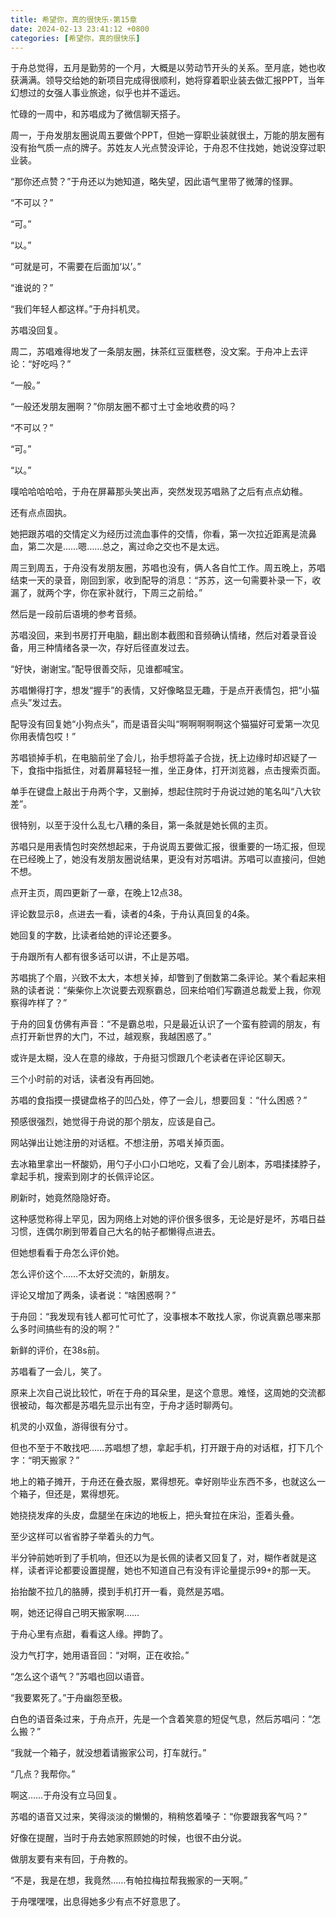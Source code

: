 ```yaml
---
title: 希望你，真的很快乐-第15章
date: 2024-02-13 23:41:12 +0800
categories: [希望你，真的很快乐]
---
```


于舟总觉得，五月是勤劳的一个月，大概是以劳动节开头的关系。至月底，她也收获满满。领导交给她的新项目完成得很顺利，她将穿着职业装去做汇报PPT，当年幻想过的女强人事业旅途，似乎也并不遥远。

忙碌的一周中，和苏唱成为了微信聊天搭子。

周一，于舟发朋友圈说周五要做个PPT，但她一穿职业装就很土，万能的朋友圈有没有抬气质一点的牌子。苏姓友人光点赞没评论，于舟忍不住找她，她说没穿过职业装。

“那你还点赞？”于舟还以为她知道，略失望，因此语气里带了微薄的怪罪。

“不可以？”

“可。”

“以。”

“可就是可，不需要在后面加‘以’。”

“谁说的？”

“我们年轻人都这样。”于舟抖机灵。

苏唱没回复。

周二，苏唱难得地发了一条朋友圈，抹茶红豆蛋糕卷，没文案。于舟冲上去评论：“好吃吗？”

“一般。”

“一般还发朋友圈啊？”你朋友圈不都寸土寸金地收费的吗？

“不可以？”

“可。”

“以。”

噗哈哈哈哈哈，于舟在屏幕那头笑出声，突然发现苏唱熟了之后有点点幼稚。

还有点点固执。

她把跟苏唱的交情定义为经历过流血事件的交情，你看，第一次拉近距离是流鼻血，第二次是……嗯……总之，离过命之交也不是太远。

周三到周五，于舟没有发朋友圈，苏唱也没有，俩人各自忙工作。周五晚上，苏唱结束一天的录音，刚回到家，收到配导的消息：“苏苏，这一句需要补录一下，收漏了，就两个字，你在家补就行，下周三之前给。”

然后是一段前后语境的参考音频。

苏唱没回，来到书房打开电脑，翻出剧本截图和音频确认情绪，然后对着录音设备，用三种情绪各录一次，存好后径直发过去。

“好快，谢谢宝。”配导很善交际，见谁都喊宝。

苏唱懒得打字，想发“握手”的表情，又好像略显无趣，于是点开表情包，把“小猫点头”发过去。

配导没有回复她“小狗点头”，而是语音尖叫“啊啊啊啊啊这个猫猫好可爱第一次见你用表情包哎！”

苏唱锁掉手机，在电脑前坐了会儿，抬手想将盖子合拢，抚上边缘时却迟疑了一下，食指中指抵住，对着屏幕轻轻一推，坐正身体，打开浏览器，点击搜索页面。

单手在键盘上敲出于舟两个字，又删掉，想起住院时于舟说过她的笔名叫“八大钦差”。

很特别，以至于没什么乱七八糟的条目，第一条就是她长佩的主页。

苏唱只是用表情包时突然想起来，于舟说周五要做汇报，很重要的一场汇报，但现在已经晚上了，她没有发朋友圈说结果，更没有对苏唱讲。苏唱可以直接问，但她不想。

点开主页，周四更新了一章，在晚上12点38。

评论数显示8，点进去一看，读者的4条，于舟认真回复的4条。

她回复的字数，比读者给她的评论还要多。

于舟跟所有人都有很多话可以讲，不止是苏唱。

苏唱挑了个眉，兴致不太大，本想关掉，却瞥到了倒数第二条评论。某个看起来相熟的读者说：“柴柴你上次说要去观察霸总，回来给咱们写霸道总裁爱上我，你观察得咋样了？”

于舟的回复仿佛有声音：“不是霸总啦，只是最近认识了一个蛮有腔调的朋友，有点打开新世界的大门，不过，越观察，我越困惑了。”

或许是太糊，没人在意的缘故，于舟挺习惯跟几个老读者在评论区聊天。

三个小时前的对话，读者没有再回她。

苏唱的食指摸一摸键盘格子的凹凸处，停了一会儿，想要回复：“什么困惑？”

预感很强烈，她觉得于舟说的那个朋友，应该是自己。

网站弹出让她注册的对话框。不想注册，苏唱关掉页面。

去冰箱里拿出一杯酸奶，用勺子小口小口地吃，又看了会儿剧本，苏唱揉揉脖子，拿起手机，搜索到刚才的长佩评论区。

刷新时，她竟然隐隐好奇。

这种感觉称得上罕见，因为网络上对她的评价很多很多，无论是好是坏，苏唱日益习惯，连偶尔刷到带着自己大名的帖子都懒得点进去。

但她想看看于舟怎么评价她。

怎么评价这个……不太好交流的，新朋友。

评论又增加了两条，读者说：“啥困惑啊？”

于舟回：“我发现有钱人都可忙可忙了，没事根本不敢找人家，你说真霸总哪来那么多时间搞些有的没的啊？”

新鲜的评价，在38s前。

苏唱看了一会儿，笑了。

原来上次自己说比较忙，听在于舟的耳朵里，是这个意思。难怪，这周她的交流都很被动，每次都是苏唱先显示出有空，于舟才适时聊两句。

机灵的小双鱼，游得很有分寸。

但也不至于不敢找吧……苏唱想了想，拿起手机，打开跟于舟的对话框，打下几个字：“明天搬家？”

地上的箱子摊开，于舟还在叠衣服，累得想死。幸好刚毕业东西不多，也就这么一个箱子，但还是，累得想死。

她挠挠发痒的头皮，盘腿坐在床边的地板上，把头耷拉在床沿，歪着头叠。

至少这样可以省省脖子举着头的力气。

半分钟前她听到了手机响，但还以为是长佩的读者又回复了，对，糊作者就是这样，读者评论都要设置提醒，她也不知道自己有没有评论量提示99+的那一天。

抬抬酸不拉几的胳膊，摸到手机打开一看，竟然是苏唱。

啊，她还记得自己明天搬家啊……

于舟心里有点甜，看看这人缘。押韵了。

没力气打字，她用语音回：“对啊，正在收拾。”

“怎么这个语气？”苏唱也回以语音。

“我要累死了。”于舟幽怨至极。

白色的语音条过来，于舟点开，先是一个含着笑意的短促气息，然后苏唱问：“怎么搬？”

“我就一个箱子，就没想着请搬家公司，打车就行。”

“几点？我帮你。”

啊这……于舟没有立马回复。

苏唱的语音又过来，笑得淡淡的懒懒的，稍稍悠着嗓子：“你要跟我客气吗？”

好像在提醒，当时于舟去她家照顾她的时候，也很不由分说。

做朋友要有来有回，于舟教的。

“不是，我是在想，我竟然……有帕拉梅拉帮我搬家的一天啊。”

于舟嘿嘿嘿，出息得她多少有点不好意思了。

